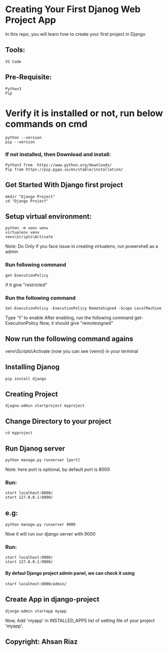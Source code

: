 # Creating Your First Djanog Web Project App
In this repo, you will learn how to create your first project in Django

## Tools: 
	VS Code
	
## Pre-Requisite:
	Python3
	Pip 

# Verify it is installed or not, run below commands on cmd
  	python --version
	pip --version

### If not installed, then Download and install:
	Python3 from  https://www.python.org/downloads/
	Pip from https://pip.pypa.io/en/stable/installation/

## Get Started With Django first project
	mkdir "Django Project"
	cd "Django Project"

## Setup virtual environment:
	python -m venv venv
	virtualenv venv
	venv\Scripts\Activate

Note: Do Only if you face issue in creating virtualenv, run powershell as a admin
### Run following command
	get-ExecutionPolicy 		
if it give "restricted"
### Run the following command
	Set-ExecutionPolicy -ExecutionPolicy RemoteSigned -Scope LocalMachine
Type 'Y' to enable
After enabling, run the following command
	get-ExecutionPolicy 
Now, it should give "remotesigned"

## Now run the following command agains
venv\Scripts\Activate 
(now you can see (venv)) in your terminal

## Installing Djanog
	pip install django

## Creating Project
	djagno-admin startproject myproject

## Change Directory to your project
	cd myproject
 
## Run Djanog server 
	python manage.py runserver [port]
Note: here port is optional, by default port is 8000

### Run:
	start localhost:8000/
	start 127.0.0.1:8000/
## e.g:	
	python manage.py runserver 9000		
Now it will run our django server with 9000
### Run:	
	start localhost:9000/
	start 127.0.0.1:9000/
	
#### By defaul Django project admin panel, we can check it using
	start localhost:8000/admin/


## Create App in django-project
	django-admin startapp myapp
Now, Add 'myapp' in INSTALLED_APPS list of setting file of your project 'myapp'.


## Copyright: Ahsan Riaz

